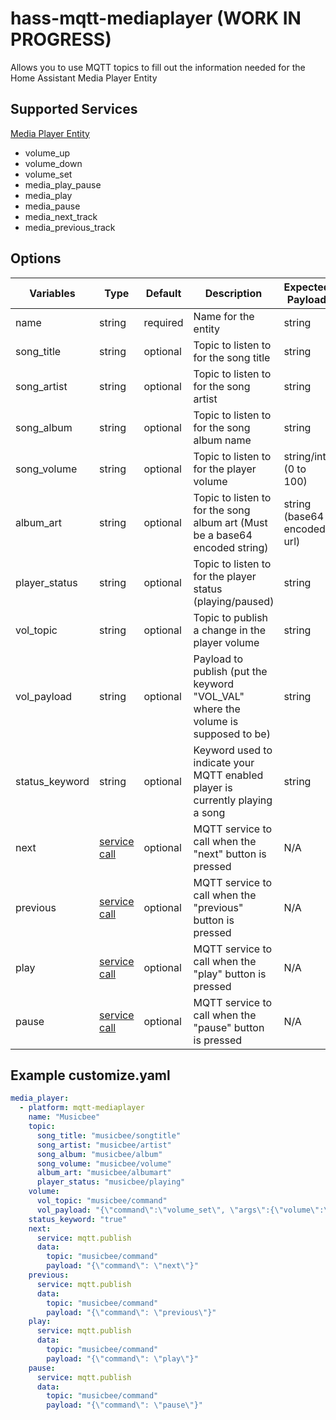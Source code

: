 # hass-mqtt-mediaplayer (WORK IN PROGRESS)

Allows you to use MQTT topics to fill out the information needed for the Home Assistant Media Player Entity

## Supported Services

[Media Player Entity](https://www.home-assistant.io/integrations/media_player/)

* volume_up
* volume_down
* volume_set
* media_play_pause
* media_play
* media_pause
* media_next_track
* media_previous_track

## Options

| Variables      | Type                                                                      | Default  | Description                                                                       | Expected Payload            | Example                                                                 |
|----------------|---------------------------------------------------------------------------|----------|-----------------------------------------------------------------------------------|-----------------------------|-------------------------------------------------------------------------|
| name           | string                                                                    | required | Name for the entity                                                               | string                      | ```"Musicbee"```                                                        |
| song_title     | string                                                                    | optional | Topic to listen to for the song title                                             | string                      | ```"musicbee/songtitle"```                                              |
| song_artist    | string                                                                    | optional | Topic to listen to for the song artist                                            | string                      | ```"musicbee/artist"```                                                 |
| song_album     | string                                                                    | optional | Topic to listen to for the song album name                                        | string                      | ```"musicbee/album"```                                                  |
| song_volume    | string                                                                    | optional | Topic to listen to for the player volume                                          | string/int (0 to 100)       | ```"musicbee/volume"```                                                 |
| album_art      | string                                                                    | optional | Topic to listen to for the song album art (Must be a base64 encoded string)       | string (base64 encoded url) | ```"musicbee/albumart"```                                               |
| player_status  | string                                                                    | optional | Topic to listen to for the player status (playing/paused)                         | string                      | ```"musicbee/player_status"```                                          |
| vol_topic      | string                                                                    | optional | Topic to publish a change in the player volume                                    | string                      | ```"musicbee/command"```                                                |
| vol_payload    | string                                                                    | optional | Payload to publish (put the keyword "VOL_VAL" where the volume is supposed to be) | string                      | ```"{\"command\":\"volume_set\", \"args\":{\"volume\":\"VOL_VAL\"}}"``` |
| status_keyword | string                                                                    | optional | Keyword used to indicate your MQTT enabled player is currently playing a song     | string                      | ```"true"```                                                            |
| next           | [service call](https://www.home-assistant.io/docs/scripts/service-calls/) | optional | MQTT service to call when the "next" button is pressed                            | N/A                         | * see customize.yaml ex.                                                |
| previous       | [service call](https://www.home-assistant.io/docs/scripts/service-calls/) | optional | MQTT service to call when the "previous" button is pressed                        | N/A                         | * see customize.yaml ex.                                                |
| play           | [service call](https://www.home-assistant.io/docs/scripts/service-calls/) | optional | MQTT service to call when the "play" button is pressed                            | N/A                         | * see customize.yaml ex.                                                |
| pause          | [service call](https://www.home-assistant.io/docs/scripts/service-calls/) | optional | MQTT service to call when the "pause" button is pressed                           | N/A                         | * see customize.yaml ex.                                                |


## Example customize.yaml

```yaml
media_player:  
  - platform: mqtt-mediaplayer
    name: "Musicbee"
    topic:
      song_title: "musicbee/songtitle"
      song_artist: "musicbee/artist"
      song_album: "musicbee/album"
      song_volume: "musicbee/volume"
      album_art: "musicbee/albumart"
      player_status: "musicbee/playing"
    volume:
      vol_topic: "musicbee/command"
      vol_payload: "{\"command\":\"volume_set\", \"args\":{\"volume\":\"VOL_VAL\"}}"
    status_keyword: "true"
    next:
      service: mqtt.publish
      data:
        topic: "musicbee/command"
        payload: "{\"command\": \"next\"}"
    previous:
      service: mqtt.publish
      data:
        topic: "musicbee/command"
        payload: "{\"command\": \"previous\"}"
    play:
      service: mqtt.publish
      data:
        topic: "musicbee/command"
        payload: "{\"command\": \"play\"}"
    pause:
      service: mqtt.publish
      data:
        topic: "musicbee/command"
        payload: "{\"command\": \"pause\"}"

```
